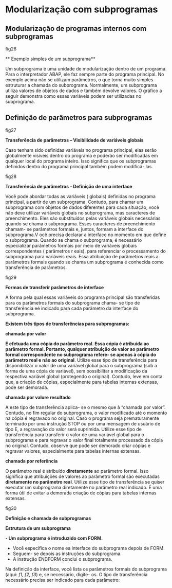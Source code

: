 # Modularização com subprogramas

## Modularização de programas internos com subprogramas

fig26

** Exemplo simples de um subprograma**

Um subprograma é uma unidade de modularização dentro de um programa.
Para o interpretador ABAP, ele faz sempre parte do programa principal. No exemplo acima não se utilizam parâmetros, o que torna muito simples estruturar a chamada do subprograma. Normalmente, um subprograma utiliza valores de objetos de dados e também devolve valores. O gráfico a seguir demonstra como essas variáveis podem ser utilizadas no subprograma.

## Definição de parâmetros para subprogramas

fig27

**Transferência de parâmetros – Visibilidade de variáveis globais**

Caso tenham sido definidas variáveis no programa principal, elas serão globalmente visíveis dentro do programa e poderão ser modificadas em qualquer local do programa inteiro. Isso significa que os subprogramas definidos dentro do programa principal também podem modificá- las.

fig28

**Transferência de parâmetros – Definição de uma interface**

Você pode abordar todas as variáveis ( globais) definidas no programa principal, a partir de um subprograma. Contudo, para chamar um subprograma com objetos de dados diferentes para cada situação, você não deve utilizar variáveis globais no subprograma, mas caracteres de preenchimento. Eles são substituídos pelas variáveis globais necessárias quando se chama o subprograma. Esses caracteres de preenchimento chamam- se parâmetros formais e, juntos, formam a interface do subprograma.V ocê precisa declarar a interface no momento em que define o subprograma.
Quando se chama o subprograma, é necessário especializar parâmetros formais por meio de variáveis globais correspondentes ( parâmetros r eais), para referenciar o processamento do subprograma para variáveis reais. Essa atribuição de parâmetros reais a parâmetros formais quando se chama um subprograma é conhecida como transferência de parâmetros.

fig29

**Formas de transferir parâmetros de interface**

A forma pela qual essas variáveis do programa principal são transferidas para os parâmetros formais do subprograma chama- se tipo de transferência eé indicado para cada parâmetro da interface do subprograma.

**Existem três tipos de transferências para subprogramas:**

**chamada por valor**

**É efetuada uma cópia do parâmetro real. Essa cópia é atribuída ao parâmetro formal. Portanto, qualquer atribuição de valor ao parâmetro formal correspondente no subprograma refere- se apenas à cópia do parâmetro real e não ao original**. Utilize esse tipo de transferência para disponibilizar o valor de uma variável global para o subprograma (sob a forma de uma cópia de variável), sem possibilitar a modificação da respectiva variável global (protegendo o original). Contudo, leve em conta que, a criação de cópias, especialmente para tabelas internas extensas, pode ser demorada.


**chamada por valore resultado**

A este tipo de transferência aplica- se o mesmo que à “chamada por valor”. Contudo, no fim regular do subprograma, o valor modificado até o momento na cópia é regravado no original. Caso o programa seja prematuramente terminado por uma instrução STOP ou por uma mensagem de usuário de tipo E, a regravação do valor será suprimida.
Utilize esse tipo de transferência para transferir o valor de uma variável global para o subprograma e para regravar o valor final totalmente processado da cópia no original. Contudo, observe que pode ser demorado criar cópias e regravar valores, especialmente para tabelas internas extensas.

**chamada por referência**

O parâmetro real é atribuído **diretamente** ao parâmetro formal. Isso significa que atribuições de valores ao parâmetro formal são executadas **diretamente no parâmetro real**.
Utilize esse tipo de transferência se quiser executar um subprograma diretamente no parâmetro real indicado. É uma forma útil de evitar a demorada criação de cópias para tabelas internas extensas.

fig30

**Definição e chamada de subprogramas**


**Estrutura de um subprograma**

**- Um subprograma é introduzido com FORM.**
- Você especifica o nome ea interface do subprograma depois de FORM.
- Seguem- se depois as instruções do subprograma.
- A instrução ENDFORM conclui o subprograma.

Na definição da interface, você lista os parâmetros formais do subprograma (aqui: _f1, f2, f3_) e, se necessário, digite- os. O tipo de transferência necessário precisa ser indicado para cada parâmetro:





